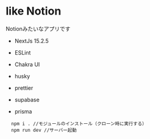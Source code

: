 # like Notion

Notionみたいなアプリです

- NextJs 15.2.5

- ESLint

- Chakra UI

- husky

- prettier

- supabase

- prisma

```
  npm i . //モジュールのインストール（クローン時に実行する）
  npm run dev //サーバー起動
```
